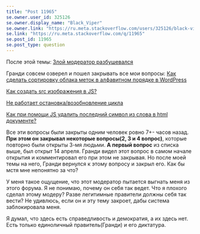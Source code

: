```yaml
---
title: "Post 11965"
se.owner.user_id: 325126
se.owner.display_name: "Black_Viper"
se.owner.link: "https://ru.meta.stackoverflow.com/users/325126/black-viper"
se.link: "https://ru.meta.stackoverflow.com/q/11965"
se.post_id: 11965
se.post_type: question
---
```

<p>После этой темы:
<a href="https://ru.meta.stackoverflow.com/questions/11963/%d0%97%d0%bb%d0%be%d0%b9-%d0%bc%d0%be%d0%b4%d0%b5%d1%80%d0%b0%d1%82%d0%be%d1%80-%d1%80%d0%b0%d0%b7%d0%b1%d1%83%d1%88%d0%b5%d0%b2%d0%b0%d0%bb%d1%81%d1%8f">Злой модератор разбушевался</a></p>
<p>Гранди совсем озверел и пошел закрывать все мои вопросы:
<a href="https://ru.stackoverflow.com/questions/1400220/%d0%9a%d0%b0%d0%ba-%d1%81%d0%b4%d0%b5%d0%bb%d0%b0%d1%82%d1%8c-%d1%81%d0%be%d1%80%d1%82%d0%b8%d1%80%d0%be%d0%b2%d0%ba%d1%83-%d0%be%d0%b1%d0%bb%d0%b0%d0%ba%d0%b0-%d0%bc%d0%b5%d1%82%d0%be%d0%ba-%d0%b2-%d0%b0%d0%bb%d1%84%d0%b0%d0%b2%d0%b8%d1%82%d0%bd%d0%be%d0%bc-%d0%bf%d0%be%d1%80%d1%8f%d0%b4%d0%ba%d0%b5-%d0%b2-wordpress">Как сделать сортировку облака меток в алфавитном порядке в WordPress</a></p>
<p><a href="https://ru.stackoverflow.com/questions/1401250/%d0%9a%d0%b0%d0%ba-%d1%81%d0%be%d0%b7%d0%b4%d0%b0%d1%82%d1%8c-src-%d0%b8%d0%b7%d0%be%d0%b1%d1%80%d0%b0%d0%b6%d0%b5%d0%bd%d0%b8%d1%8f-%d0%b2-js">Как создать src изображения в JS?</a></p>
<p><a href="https://ru.stackoverflow.com/questions/1401269/%d0%9d%d0%b5-%d1%80%d0%b0%d0%b1%d0%be%d1%82%d0%b0%d0%b5%d1%82-%d0%be%d1%81%d1%82%d0%b0%d0%bd%d0%be%d0%b2%d0%ba%d0%b0-%d0%b2%d0%be%d0%b7%d0%be%d0%b1%d0%bd%d0%be%d0%b2%d0%bb%d0%b5%d0%bd%d0%b8%d0%b5-%d1%86%d0%b8%d0%ba%d0%bb%d0%b0">Не работает остановка/возобновление цикла</a></p>
<p><a href="https://ru.stackoverflow.com/questions/1376589/%d0%9a%d0%b0%d0%ba-%d0%bf%d1%80%d0%b8-%d0%bf%d0%be%d0%bc%d0%be%d1%89%d0%b8-js-%d1%83%d0%b4%d0%b0%d0%bb%d0%b8%d1%82%d1%8c-%d0%bf%d0%be%d1%81%d0%bb%d0%b5%d0%b4%d0%bd%d0%b8%d0%b9-%d1%81%d0%b8%d0%bc%d0%b2%d0%be%d0%bb-%d0%b8%d0%b7-%d1%81%d0%bb%d0%be%d0%b2%d0%b0-%d0%b2-html-%d0%b4%d0%be%d0%ba%d1%83%d0%bc%d0%b5%d0%bd%d1%82%d0%b5">Как при помощи JS удалить последний символ из слова в html документе?</a></p>
<p>Все эти вопросы были закрыты одним человек ровно 7+- часов назад. <strong>При этом он закрывал некоторые вопросы(2, 3 и 4 вопрос)</strong>, которые повторно были открыты 3-мя людьми. <strong>А  первый вопрос</strong> из списка выше, был открыт 14 апреля. Гранди видел этот вопрос в самом начале открытия и комментировал его при этом не закрывая. Но после моей темы на него, Гранди вернулся к этому вопросу и закрыл его. Как бы мстя мне непонятно за что?</p>
<p>У меня такое ощущение, что этот модератор пытается выгнать меня из этого форума.
Я не  понимаю, почему он себя так ведет. Что я плохого сделал этому модеру? Разве легитимные правители должны себя так вести?
Не удивлюсь, если он и эту тему закроет, дабы система заблокировала меня.</p>
<p>Я думал, что здесь есть справедливость и демократия, а их здесь нет. Есть только единоличный правитель(Гранди) и его диктатура.</p>
